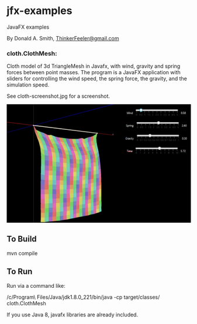 # jfx-examples
JavaFX examples

By Donald A. Smith, ThinkerFeeler@gmail.com

### cloth.ClothMesh:

 Cloth model of 3d TriangleMesh in Javafx, with wind, gravity and spring forces between point masses.
 The program is a JavaFX application with sliders for controlling the wind speed, the spring force, the gravity,
 and the simulation speed.


 See cloth-screenshot.jpg for a screenshot.

 ![Cloth Model Screenshot](cloth-screenshot.jpg)

## To Build
mvn compile


## To Run
Run via a command like:

/c/Program\ Files/Java/jdk1.8.0_221/bin/java -cp target/classes/ cloth.ClothMesh

If you use Java 8, javafx libraries are already included.
